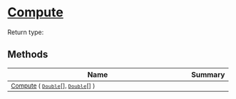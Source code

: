 # [Compute](./Dtw-100664150.md)


Return type:
## Methods

| Name | Summary | 
| --- | --- | 
| <sub>[Compute](./Dtw-100664150.md) ( [`Double`](https://docs.microsoft.com/en-us/dotnet/api/System.Double)[], [`Double`](https://docs.microsoft.com/en-us/dotnet/api/System.Double)[] )</sub><img width=200/>| <sub></sub>| <br>


